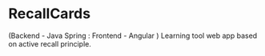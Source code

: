 # RecallCards
(Backend - Java Spring : Frontend - Angular ) Learning tool web app based on active recall principle.
